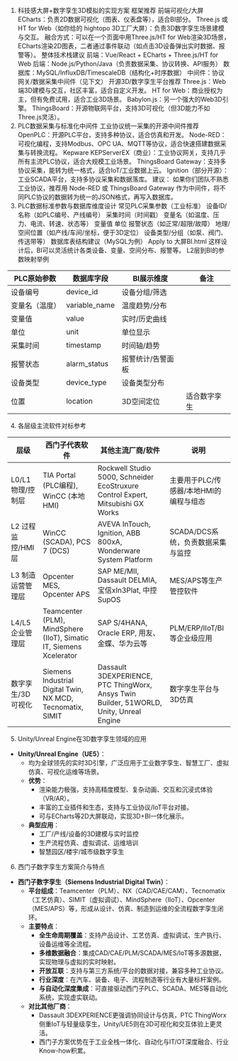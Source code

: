 1. 科技感大屏+数字孪生3D模拟的实现方案
框架推荐
前端可视化/大屏
ECharts：负责2D数据可视化（图表、仪表盘等），适合BI部分。
Three.js 或 HT for Web（如你给的 hightopo 3D工厂大屏）：负责3D数字孪生场景建模与交互。
融合方式：可以在一个页面中用Three.js/HT for Web渲染3D场景，ECharts渲染2D图表，二者通过事件联动（如点击3D设备弹出实时数据、报警等）。
整体技术栈建议
前端：Vue/React + ECharts + Three.js/HT for Web
后端：Node.js/Python/Java（负责数据采集、协议转换、API服务）
数据库：MySQL/InfluxDB/TimescaleDB（结构化+时序数据）
中间件：协议网关/数据采集中间件（见下文）
开源3D/数字孪生平台推荐
Three.js：Web端3D建模与交互，社区丰富，适合自定义开发。
HT for Web：商业授权为主，但有免费试用，适合工业3D场景。
Babylon.js：另一个强大的Web3D引擎。
ThingsBoard：开源物联网平台，支持3D可视化（但3D能力不如Three.js灵活）。
2. PLC数据采集与标准化中间件
工业协议统一采集的开源中间件推荐
OpenPLC：开源PLC平台，支持多种协议，适合仿真和开发。
Node-RED：可视化编程，支持Modbus、OPC UA、MQTT等协议，适合快速搭建数据采集与转换流程。
Kepware KEPServerEX（商业）：工业协议网关，支持几乎所有主流PLC协议，适合大规模工业场景。
ThingsBoard Gateway：支持多协议采集，能转为统一格式，适合IoT/工业数据上云。
Ignition（部分开源）：工业SCADA平台，支持多协议采集和数据落库。
建议：
如果你们团队不熟悉工业协议，推荐用 Node-RED 或 ThingsBoard Gateway 作为中间件，将不同PLC协议的数据转为统一的JSON格式，再写入数据库。
3. PLC数据标准参数与数据库维度设计
常见PLC采集参数（工业标准）
设备ID/名称（如PLC编号、产线编号）
采集时间（时间戳）
变量名（如温度、压力、电流、转速、状态等）
变量值
单位
报警状态（如正常/超限/故障）
地理/空间位置（如产线/车间/坐标，便于3D定位）
设备类型/分组（如泵、阀门、传送带等）
数据库表结构建议（MySQL为例）
Apply to 大屏BI.html
这样设计后，BI可以灵活统计各类设备、变量、空间分布、报警等。
L2层到BI的参数映射举例

| PLC原始参数 | 数据库字段 | BI展示维度 | 备注 |
|------------------|-------------------|--------------------|----------------|
| 设备编号 | device_id | 设备分组/筛选 | |
| 变量名（温度） | variable_name | 温度趋势/分布 | |
| 变量值 | value | 实时/历史曲线 | |
| 单位 | unit | 单位显示 | |
| 采集时间 | timestamp | 时间轴/趋势 | |
| 报警状态 | alarm_status | 报警统计/告警面板 | |
| 设备类型 | device_type | 设备类型分布 | |
| 位置 | location | 3D空间定位 | 适合数字孪生 |

4. 各层级主流软件对标参考

| 层级 | 西门子代表软件 | 其他主流厂商/软件 | 说明 |
|------|----------------|-------------------|------|
| L0/L1 物理/控制层 | TIA Portal (PLC编程), WinCC (本地HMI) | Rockwell Studio 5000, Schneider EcoStruxure Control Expert, Mitsubishi GX Works | 主要用于PLC/传感器/本地HMI的编程与组态 |
| L2 过程监控/HMI层 | WinCC (SCADA), PCS 7 (DCS) | AVEVA InTouch, Ignition, ABB 800xA, Wonderware System Platform | SCADA/DCS系统，负责数据采集与监控 |
| L3 制造运营管理层 | Opcenter MES, Opcenter APS | SAP ME/MII, Dassault DELMIA, 宝信xIn3Plat, 中控SupOS | MES/APS等生产管控软件 |
| L4/L5 企业管理层 | Teamcenter (PLM), MindSphere (IIoT), Simatic IT, Siemens Xcelerator | SAP S/4HANA, Oracle ERP, 用友、金蝶、华为云等 | PLM/ERP/IIoT/BI等企业级应用 |
| 数字孪生/3D可视化 | Siemens Industrial Digital Twin, NX MCD, Tecnomatix, SIMIT | Dassault 3DEXPERIENCE, PTC ThingWorx, Ansys Twin Builder, 51WORLD, Unity, Unreal Engine | 数字孪生平台与3D仿真 |

5. Unity/Unreal Engine在3D数字孪生领域的应用

- **Unity/Unreal Engine（UE5）**：
  - 均为全球领先的实时3D引擎，广泛应用于工业数字孪生、智慧工厂、虚拟仿真、可视化运维等场景。
  - **优势**：
    - 渲染能力极强，支持高精度模型、复杂动画、交互和沉浸式体验（VR/AR）。
    - 丰富的工业插件和生态，支持与工业协议/IoT平台对接。
    - 可与ECharts等2D大屏联动，实现3D+BI一体化展示。
  - **典型应用**：
    - 工厂/产线/设备的3D建模与实时监控
    - 生产流程仿真、虚拟调试、运维培训
    - 智慧园区/楼宇/城市级数字孪生

6. 西门子数字孪生方案简介与特点

- **西门子数字孪生（Siemens Industrial Digital Twin）**：
  - **平台组成**：Teamcenter（PLM）、NX（CAD/CAE/CAM）、Tecnomatix（工艺仿真）、SIMIT（虚拟调试）、MindSphere（IIoT）、Opcenter（MES/APS）等，形成从设计、仿真、制造到运维的全流程数字孪生闭环。
  - **主要特点**：
    - **全生命周期覆盖**：支持产品设计、工艺仿真、虚拟调试、生产执行、设备运维等全流程。
    - **多维数据融合**：集成CAD/CAE/PLM/SCADA/MES/IoT等多源数据，实现物理与虚拟的实时映射。
    - **开放互联**：支持与第三方系统/平台的数据对接，兼容多种工业协议。
    - **行业深度**：在汽车、装备、电子、流程制造等行业有大量标杆案例。
    - **与自动化深度集成**：可直接驱动西门子PLC、SCADA、MES等自动化系统，实现虚实联动。
  - **对比其他厂商**：
    - Dassault 3DEXPERIENCE更强调协同设计与仿真，PTC ThingWorx侧重IoT与轻量级孪生，Unity/UE5则在3D可视化和交互体验上更灵活。
    - 西门子方案优势在于工业全栈一体化、自动化与IT/OT深度融合、行业Know-how积累。